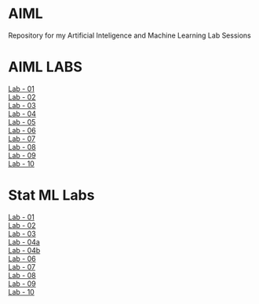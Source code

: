 # AIML
Repository for my Artificial Inteligence and Machine Learning Lab Sessions
# AIML LABS
[Lab - 01 ](https://github.com/RohithMacharla11/AIML/blob/main/AIML%20LAB%2002.ipynb)<br>
[Lab - 02 ](https://github.com/RohithMacharla11/AIML/blob/main/AIML%20Lab02.ipynb)<br>
[Lab - 03 ](https://github.com/RohithMacharla11/AIML/blob/main/AIML%20Lab03.ipynb)<br>
[Lab - 04 ](https://github.com/RohithMacharla11/AIML/blob/main/AIML%20Lab04.ipynb)<br>
[Lab - 05 ](https://github.com/RohithMacharla11/AIML/blob/main/AIML%20Lab05.ipynb)<br>
[Lab - 06 ](https://github.com/RohithMacharla11/AIML/blob/main/AIML%20Lab06.ipynb)<br>
[Lab - 07 ](https://github.com/RohithMacharla11/AIML/blob/main/AIML%20LAB07.ipynb)<br>
[Lab - 08 ](https://github.com/RohithMacharla11/AIML/blob/main/AIML%20Lab08.ipynb)<br>
[Lab - 09 ](https://github.com/RohithMacharla11/AIML/blob/main/AIML%20Lab09.ipynb)<br>
[Lab - 10 ](https://github.com/RohithMacharla11/AIML/blob/main/AIML_LAB10.ipynb)<br>

# Stat ML Labs
[Lab - 01 ](https://github.com/RohithMacharla11/AIML/blob/main/StatMl%20Lab01.ipynb)                                                                                   
[Lab - 02](https://github.com/RohithMacharla11/AIML/blob/main/StatMl%20Lab02.ipynb)                                                                                     
[Lab - 03](https://github.com/RohithMacharla11/AIML/blob/main/StatMl%20Lab03.ipynb)                                                                                    
[Lab - 04a](https://github.com/RohithMacharla11/AIML/blob/main/StatMl%20Lab04a.ipynb)                                                                                  
[Lab - 04b](https://github.com/RohithMacharla11/AIML/blob/main/StatMl%20Lab04b.ipynb)                                                                                  
[Lab - 06](https://github.com/RohithMacharla11/AIML/blob/main/StatMl%20Lab06.ipynb)                                                                                    
[Lab - 07](https://github.com/RohithMacharla11/AIML/blob/main/StatMl%20Lab07.ipynb)                                                                                    
[Lab - 08](https://github.com/RohithMacharla11/AIML/blob/main/StatMl%20Lab08.ipynb)                                                                                    
[Lab - 09](https://github.com/RohithMacharla11/AIML/blob/main/StatMl%20Lab09.ipynb)                                                                                    
[Lab - 10](https://github.com/RohithMacharla11/AIML/blob/main/StatMl%20Lab10.ipynb)

